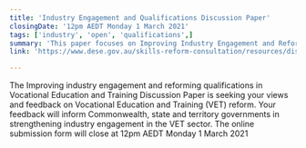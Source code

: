 ```yaml
---
title: 'Industry Engagement and Qualifications Discussion Paper'
closingDate: '12pm AEDT Monday 1 March 2021'
tags: ['industry', 'open', 'qualifications',]
summary: 'This paper focuses on Improving Industry Engagement and Reforming Qualifications in VET'
link: 'https://www.dese.gov.au/skills-reform-consultation/resources/discussion-paper'

---
```

The Improving industry engagement and reforming qualifications in Vocational Education and Training Discussion Paper is seeking your views and feedback on Vocational Education and Training (VET) reform. Your feedback will inform Commonwealth, state and territory governments in strengthening industry engagement in the VET sector.
The online submission form will close at 12pm AEDT Monday 1 March 2021


